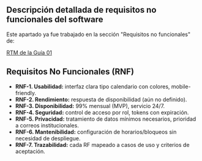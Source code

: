 ## Descripción detallada de requisitos no funcionales del software

Este apartado ya fue trabajado en la sección "Requisitos no funcionales" de:

[RTM de la Guía 01]()

## Requisitos No Funcionales (RNF)

- **RNF-1. Usabilidad:** interfaz clara tipo calendario con colores, mobile-friendly.  
- **RNF-2. Rendimiento:** respuesta de disponibilidad (aún no definido).
- **RNF-3. Disponibilidad:** 99% mensual (MVP), servicio 24/7.  
- **RNF-4. Seguridad:** control de acceso por rol, tokens con expiración.  
- **RNF-5. Privacidad:** tratamiento de datos mínimos necesarios, prioridad a correos institucionales.  
- **RNF-6. Mantenibilidad:** configuración de horarios/bloqueos sin necesidad de despliegue.  
- **RNF-7. Trazabilidad:** cada RF mapeado a casos de uso y criterios de aceptación.  
